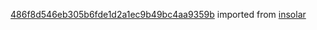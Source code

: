 [486f8d546eb305b6fde1d2a1ec9b49bc4aa9359b](https://github.com/insolar/insolar/commit/486f8d546eb305b6fde1d2a1ec9b49bc4aa9359b) imported from [insolar](https://github.com/insolar/insolar)
